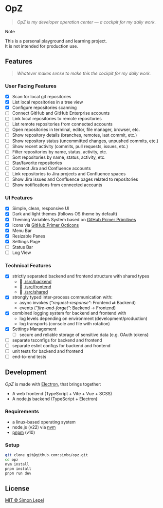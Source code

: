 # OpZ

> _*OpZ* is my developer operation center — a cockpit for my daily work._

> [!NOTE]  
> This is a personal playground and learning project.  
> It is not intended for production use.

## Features

> _Whatever makes sense to make this the cockpit for my daily work._

### User Facing Features

- [x] Scan for local git repositories
- [x] List local repositories in a tree view
- [x] Configure repositories scanning
- [ ] Connect GitHub and GitHub Enterprise accounts
- [ ] Link local repositories to remote repositories
- [ ] List remote repositories from connected accounts
- [ ] Open repositories in terminal, editor, file manager, browser, etc.
- [ ] Show repository details (branches, remotes, last commit, etc.)
- [ ] Show repository status (uncommitted changes, unpushed commits, etc.)
- [ ] Show recent activity (commits, pull requests, issues, etc.)
- [ ] Filter repositories by name, status, activity, etc.
- [ ] Sort repositories by name, status, activity, etc.
- [ ] Star/favorite repositories
- [ ] Connect Jira and Confluence accounts
- [ ] Link repositories to Jira projects and Confluence spaces
- [ ] Show Jira issues and Confluence pages related to repositories
- [ ] Show notifications from connected accounts

### UI Features

- [x] Simple, clean, responsive UI
- [x] Dark and light themes (follows OS theme by default)
- [x] Theming Variables System based on
      [GitHub Primer Primitives](https://primer.style/primitives/)
- [x] Icons via [GitHub Primer Octicons](https://primer.style/octicons/)
- [x] Menu Bar
- [x] Resizable Panes
- [x] Settings Page
- [ ] Status Bar
- [ ] Log View

### Technical Features

- [x] strictly separated backend and frontend structure with shared types
  - 📂 [./src/backend](./src/backend)
  - 📂 [./src/frontend](./src/frontend)
  - 📂 [./src/shared](./src/shared)
- [x] strongly typed inter-process communication with:
  - async invokes (_"request-response"_: Frontend ⇄ Backend)
  - events (_"fire-and-forget"_: Backend → Frontend)
- [x] combined logging system for backend and frontend with
  - log levels depending on environment (development/production)
  - log transports (console and file with rotation)
- [x] Settings Management
  - [ ] secure and reliable storage of sensitive data (e.g. OAuth tokens)
- [ ] separate tsconfigs for backend and frontend
- [ ] separate eslint configs for backend and frontend
- [ ] unit tests for backend and frontend
- [ ] end-to-end tests

## Development

_OpZ_ is made with [Electron](https://www.electronjs.org/), that brings
together:

- A web frontend (TypeScript + Vite + Vue + SCSS)
- A node.js backend (TypeScript + Electron)

### Requirements

- a linux-based operating system
- node.js (v22) via [nvm](https://github.com/nvm-sh/nvm)
- [pnpm](https://pnpm.io/) (v10)

### Setup

```bash
git clone git@github.com:simbo/opz.git
cd opz
nvm install
pnpm install
pnpm run dev
```

## License

[MIT © Simon Lepel](http://simbo.mit-license.org/2025/)

